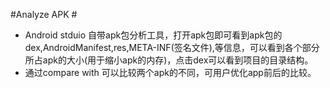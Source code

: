 #Analyze APK  #


- Android stduio 自带apk包分析工具，打开apk包即可看到apk包的dex,AndroidManifest,res,META-INF(签名文件),等信息，可以看到各个部分所占apk的大小(用于缩小apk的内存)，点击dex可以看到项目的目录结构。
- 通过compare with 可以比较两个apk的不同，可用户优化app前后的比较。